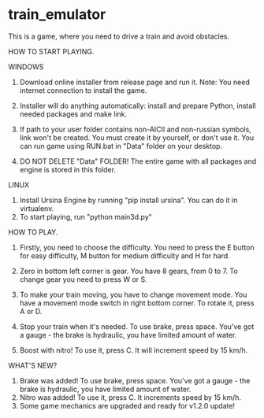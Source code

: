 # train_emulator
This is a game, where you need to drive a train and avoid obstacles.

HOW TO START PLAYING.

WINDOWS
   1. Download online installer from release page and run it.
      Note: You need internet connection to install the game.

   2. Installer will do anything automatically: install and prepare Python,
      install needed packages and make link.
   3. If path to your user folder contains non-AICII and non-russian symbols,
      link won't be created. You must create it by yourself, or
      don't use it. You can run game using RUN.bat in "Data" folder
      on your desktop.
   4. DO NOT DELETE "Data" FOLDER! The entire game
      with all packages and engine is stored in this folder.

LINUX
   1. Install Ursina Engine by running "pip install ursina". You can do it in virtualenv.
   2. To start playing, run "python main3d.py"
  


HOW TO PLAY.
  1. Firstly, you need to choose the difficulty. You need to press the E button
  for easy difficulty, M button for medium difficulty and H for hard.
  
  2. Zero in bottom left corner is gear. You have 8 gears, from 0 to 7.
  To change gear you need to press W or S.
  
  3. To make your train moving, you have to change movement mode.
  You have a movement mode switch in right bottom corner. To
  rotate it, press A or D.
  
  4. Stop your train when it's needed. To use brake, press space.
     You've got a gauge - the brake is hydraulic,
     you have limited amount of water.
  
  5. Boost with nitro! To use it, press C. It
     will increment speed by 15 km/h.
  
WHAT'S NEW?
   1. Brake was added! To use brake, press space.
      You've got a gauge - the brake is hydraulic,
      you have limited amount of water.
   2. Nitro was added! To use it, press C. It
      increments speed by 15 km/h.
   3. Some game mechanics are upgraded and ready for v1.2.0 update!
      

